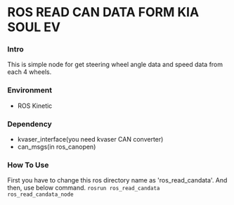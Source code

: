 # ROS READ CAN DATA FORM KIA SOUL EV

### Intro

This is simple node for get steering wheel angle data and speed data from each 4 wheels.

### Environment

* ROS Kinetic

### Dependency

* kvaser_interface(you need kvaser CAN converter)
* can_msgs(in ros_canopen)



### How To Use
First you have to change this ros directory name as 'ros_read_candata'.
And then, use below command.
`rosrun ros_read_candata ros_read_candata_node`
